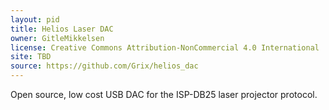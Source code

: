 ```yaml
---
layout: pid
title: Helios Laser DAC
owner: GitleMikkelsen
license: Creative Commons Attribution-NonCommercial 4.0 International
site: TBD
source: https://github.com/Grix/helios_dac
---
```

Open source, low cost USB DAC for the ISP-DB25 laser projector protocol.